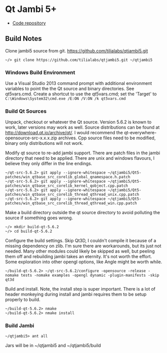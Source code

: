 # Qt Jambi 5+

* [Code repository](https://github.com/tilialabs/qtjambi5)

## Build Notes

Clone jambi5 source from git. https://github.com/tilialabs/qtjambi5.git

`~/> git clone https://github.com/tilialabs/qtjambi5.git ~/qtjambi5`

### Windows Build Environment

Use a Visual Studio 2013 command prompt with additional environment variables
to point the the Qt source and binary directories.  See qt5vars.cmd.  Create a
shortcut to use the qt5vars.cmd; set the 'Target' to 
`C:\Windows\System32\cmd.exe /E:ON /V:ON /k qt5vars.cmd`

### Build Qt Sources

Unpack, checkout or whatever the Qt source.  Version 5.6.2 is known to work,
later versions may work as well.  Source distributions can be found at
http://download.qt.io/archive/qt/.  I would recommend the 
qt-everywhere-opensource-src-x.x.x.zip archives.  Cpp source files need to be
modified, binary only distributions will not work.

Modify qt source to re-add jambi support.  There are patch files in the jambi
directory that need to be applied.  There are unix and windows flavours, I
believe they only differ in the line endings.

```
~/qt-src-5.6.2> git apply --ignore-whitespace ~/qtjambi5/Qt5-patches/win_qtbase_src_corelib_global_qnamespace.h.patch
~/qt-src-5.6.2> git apply --ignore-whitespace ~/qtjambi5/Qt5-patches/win_qtbase_src_corelib_kernel_qobject.cpp.patch
~/qt-src-5.6.2> git apply --ignore-whitespace ~/qtjambi5/Qt5-patches/win_qtbase_src_corelib_thread_qthread_unix.cpp.patch
~/qt-src-5.6.2> git apply --ignore-whitespace ~/qtjambi5/Qt5-patches/win_qtbase_src_corelib_thread_qthread_win.cpp.patch
```

Make a build directory outside the qt source directory to avoid polluting the source
if something goes wrong.

```
~/> mkdir build-qt-5.6.2
~/> cd build-qt-5.6.2
```

Configure the build settings.  Skip Qt3D, I couldn't compile it because of a missing
dependency on zlib.  I'm sure there are workarounds, but its just not needed.
Many other modules could likely be skipped as well, but peeling them
off and rebuilding jambi takes an eternity.  It's not worth the effort.
Some exploration into other opengl options, like Angle might be worth while.

```
~/build-qt-5.6.2> ~/qt-src-5.6.2/configure -opensource -release -nomake tests -nomake examples -opengl dynamic -plugin-manifests -skip qt3d
```
    
Build and install.  Note, the install step is super important.  There is a lot
of header monkeying during install and jambi requires them to be setup properly
to build.

```
~/build-qt-5.6.2> nmake
~/build-qt-5.6.2> nmake install
```

### Build Jambi

```
~/qtjambi5> ant all
```

Jars will be in ~/qtjambi5 and ~/qtjambi5/build
